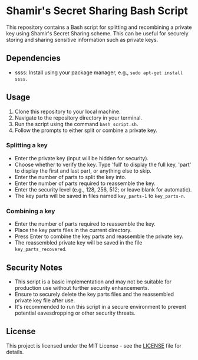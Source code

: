 # Shamir's Secret Sharing Bash Script

This repository contains a Bash script for splitting and recombining a private key using Shamir's Secret Sharing scheme. This can be useful for securely storing and sharing sensitive information such as private keys.

## Dependencies

- ssss: Install using your package manager, e.g., `sudo apt-get install ssss`.

## Usage

1. Clone this repository to your local machine.
2. Navigate to the repository directory in your terminal.
3. Run the script using the command `bash script.sh`.
4. Follow the prompts to either split or combine a private key.

### Splitting a key

- Enter the private key (input will be hidden for security).
- Choose whether to verify the key. Type 'full' to display the full key, 'part' to display the first and last part, or anything else to skip.
- Enter the number of parts to split the key into.
- Enter the number of parts required to reassemble the key.
- Enter the security level (e.g., 128, 256, 512; or leave blank for automatic).
- The key parts will be saved in files named `key_parts-1` to `key_parts-n`.

### Combining a key

- Enter the number of parts required to reassemble the key.
- Place the key parts files in the current directory.
- Press Enter to combine the key parts and reassemble the private key.
- The reassembled private key will be saved in the file `key_parts_recovered`.

## Security Notes

- This script is a basic implementation and may not be suitable for production use without further security enhancements.
- Ensure to securely delete the key parts files and the reassembled private key file after use.
- It's recommended to run this script in a secure environment to prevent potential eavesdropping or other security threats.

## License

This project is licensed under the MIT License - see the [LICENSE](LICENSE) file for details.
